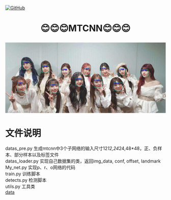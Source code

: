 <p align="left">
  <a href [https://github.com/XianYang2547/Home-Page]">
  <img src="https://img.shields.io/badge/Author-@XianYang-000000.svg?logo=GitHub" alt="GitHub"></a>

# <p align="center">:blush::blush::blush:MTCNN:blush::blush::blush:</p>

                    
![image](img/6.jpg)

# 文件说明
datas_pre.py  生成mtcnn中3个子网络的输入尺寸12*12,24*24,48*48，正、负样本、部分样本以及标签文件\
datas_loader.py 实现自己数据集的类，返回img_data, conf, offset, landmark\
My_net.py 实现p、r、o网络的代码\
train.py 训练脚本\
detects.py 检测脚本\
utils.py 工具类\
[data](https://pan.baidu.com/s/1n8DNiPOe8x1JFlLXKgqL-g?pwd=2547)

